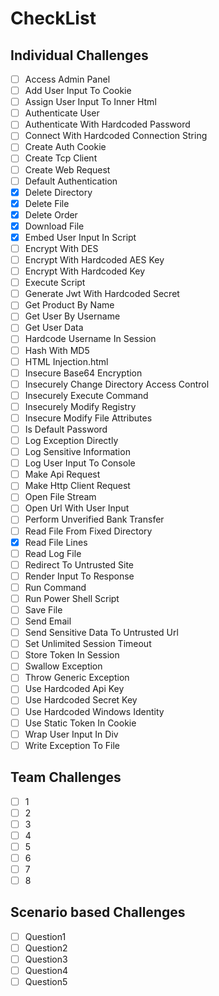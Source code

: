 # CheckList

## Individual Challenges
- [ ] Access Admin Panel
- [ ] Add User Input To Cookie
- [ ] Assign User Input To Inner Html
- [ ] Authenticate User
- [ ] Authenticate With Hardcoded Password
- [ ] Connect With Hardcoded Connection String
- [ ] Create Auth Cookie
- [ ] Create Tcp Client
- [ ] Create Web Request
- [ ] Default Authentication
- [X] Delete Directory
- [X] Delete File
- [X] Delete Order
- [X] Download File
- [X] Embed User Input In Script
- [ ] Encrypt With DES
- [ ] Encrypt With Hardcoded AES Key
- [ ] Encrypt With Hardcoded Key
- [ ] Execute Script
- [ ] Generate Jwt With Hardcoded Secret
- [ ] Get Product By Name
- [ ] Get User By Username
- [ ] Get User Data
- [ ] Hardcode Username In Session
- [ ] Hash With MD5
- [ ] HTML Injection.html
- [ ] Insecure Base64 Encryption
- [ ] Insecurely Change Directory Access Control
- [ ] Insecurely Execute Command
- [ ] Insecurely Modify Registry
- [ ] Insecure Modify File Attributes
- [ ] Is Default Password
- [ ] Log Exception Directly
- [ ] Log Sensitive Information
- [ ] Log User Input To Console
- [ ] Make Api Request
- [ ] Make Http Client Request
- [ ] Open File Stream
- [ ] Open Url With User Input
- [ ] Perform Unverified Bank Transfer
- [ ] Read File From Fixed Directory
- [X] Read File Lines
- [ ] Read Log File
- [ ] Redirect To Untrusted Site
- [ ] Render Input To Response
- [ ] Run Command
- [ ] Run Power Shell Script
- [ ] Save File
- [ ] Send Email
- [ ] Send Sensitive Data To Untrusted Url
- [ ] Set Unlimited Session Timeout
- [ ] Store Token In Session
- [ ] Swallow Exception
- [ ] Throw Generic Exception
- [ ] Use Hardcoded Api Key
- [ ] Use Hardcoded Secret Key
- [ ] Use Hardcoded Windows Identity
- [ ] Use Static Token In Cookie
- [ ] Wrap User Input In Div
- [ ] Write Exception To File

## Team Challenges
- [ ] 1
- [ ] 2
- [ ] 3
- [ ] 4
- [ ] 5
- [ ] 6
- [ ] 7
- [ ] 8

## Scenario based Challenges
- [ ] Question1
- [ ] Question2
- [ ] Question3
- [ ] Question4
- [ ] Question5
